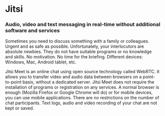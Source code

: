 # Jitsi 

### Audio, video and text messaging in real-time without additional software and services

Sometimes you need to discuss something with a family or colleagues. Urgent and as safe as possible. Unfortunately, your interlocutors are absolute newbies. They do not have suitable programs or no knowledge and skills. No motivation. No time for the briefing. Different devices: Windows, Mac, Android tablet, etc.

Jitsi Meet is an online chat using open source technology called WebRTC. It allows you to transfer video and audio data between browsers on a point-to-point basis, without a dedicated server. Jitsi Meet does not require the installation of programs or registration on any services. A normal browser is enough (Mozilla Firefox or Google Chrome will do) or for mobile devices, you can use mobile applications. There are no restrictions on the number of chat participants. Text logs, audio and video recording of your chat are not kept or saved.
